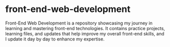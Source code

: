 # front-end-web-development
Front-End Web Development is a repository showcasing my journey in learning and mastering front-end technologies. It contains practice projects, learning files, and updates that help improve my overall front-end skills, and I update it day by day to enhance my expertise.
